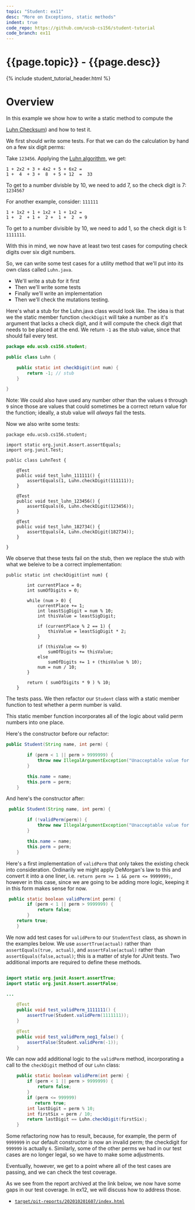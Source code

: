 ```yaml
---
topic: "Student: ex11"
desc: "More on Exceptions, static methods"
indent: true
code_repo: https://github.com/ucsb-cs156/student-tutorial
code_branch: ex11
---
```


# {{page.topic}} - {{page.desc}}

{% include student_tutorial_header.html %}

# Overview

In this example we show how to write a static method
to compute the

[Luhn Checksum](https://en.wikipedia.org/wiki/Luhn_algorithm)) and how to test it.

We first should write some tests.  For that we can
do the calculation by hand on a few six digit perms:

Take `123456`.  Applying the [Luhn algorithm](https://en.wikipedia.org/wiki/Luhn_algorithm), we get:
 
```
1 + 2x2 + 3 + 4x2 + 5 + 6x2 =
1 +  4  + 3 +  8  + 5 + 12  =  33
```

To get to a number divisble by 10, we need to add 7,
so the check digit is 7: `1234567`

For another example, consider: `111111`

```
1 + 1x2 + 1 + 1x2 + 1 + 1x2 = 
1 +  2  + 1 +  2 +  1 +  2  = 9
```

To get to a number divisible by 10, we need to add 1,
so the check digit is 1: `1111111`.

With this in mind, we now have at least two test cases
for computing check digits over six digit numbers.

So, we can write some test cases for a utility method
that we'll put into its own class called `Luhn.java`.

* We'll write a stub for it first
* Then we'll write some tests
* Finally we'll write an implementation
* Then we'll check the mutations testing.

Here's what a stub for the Luhn.java class would look like.  The idea is that we the static member function `checkDigit` will take a number as it's argument that lacks a check digit, and it will compute the check digit that needs to be placed at the end.   We return `-1` as the stub value, since that should fail every test.

```java
package edu.ucsb.cs156.student;

public class Luhn {

    public static int checkDigit(int num) {
    	return -1; // stub
    }

}
```

Note: We could also have used any number other than the values `0`
through `9` since those are values that could sometimes be a correct
return value for the function; ideally, a stub value will *always*
fail the tests.


Now we also write some tests:

```
package edu.ucsb.cs156.student;

import static org.junit.Assert.assertEquals;
import org.junit.Test;

public class LuhnTest {

    @Test
    public void test_luhn_111111() {
        assertEquals(1, Luhn.checkDigit(111111));
    }

    @Test
    public void test_luhn_123456() {
        assertEquals(6, Luhn.checkDigit(123456));
    }

    @Test
    public void test_luhn_182734() {
        assertEquals(4, Luhn.checkDigit(182734));
    }

}
```

We observe that these tests fail on the stub, then we replace the stub
with what we beleive to be a correct implementation:

```
public static int checkDigit(int num) {
        
        int currentPlace = 0;
        int sumOfDigits = 0;

        while (num > 0) {
            currentPlace += 1;
            int leastSigDigit = num % 10;
            int thisValue = leastSigDigit;

            if (currentPlace % 2 == 1) {
                thisValue = leastSigDigit * 2;
            }

            if (thisValue <= 9)
                sumOfDigits += thisValue;
            else
                sumOfDigits += 1 + (thisValue % 10);
            num = num / 10;
        }

        return ( sumOfDigits * 9 ) % 10;
    }
```

The tests pass.    We then refactor our `Student` class with
a static member function to test whether a perm number is valid.

This static member function incorporates all of the logic about
valid perm numbers into one place.

Here's the constructor before our refactor:


```java
public Student(String name, int perm) {

        if (perm < 1 || perm > 9999999) {
            throw new IllegalArgumentException("Unacceptable value for perm: " + perm);
        }

        this.name = name;
        this.perm = perm;
    }

```


And here's the constructor after:

```java
 public Student(String name, int perm) {

        if (!validPerm(perm)) {
            throw new IllegalArgumentException("Unacceptable value for perm: " + perm);
        }

        this.name = name;
        this.perm = perm;
    }
```

Here's a first implementation of `validPerm` that only
takes the existing check into consideration.  Ordinarily we might
apply DeMorgan's law to this and convert it into a one liner, i.e. `return perm >= 1 && perm <= 9999999;`, however in this case, since we are going to
be adding more logic, keeping it in this form makes sense for now.

```java
 public static boolean validPerm(int perm) {
        if (perm < 1 || perm > 9999999) {
            return false;
        }
	return true;
    }
```

We now add test cases for `validPerm` to our `StudentTest` class, as shown in the examples below.   We use `assertTrue(actual)` rather than `assertEquals(true, actual)`, and `assertFalse(actual)` rather than `assertEquals(false,actual)`; this is a matter of style for JUnit tests.   Two additional imports are required to define these methods.

```java

import static org.junit.Assert.assertTrue;
import static org.junit.Assert.assertFalse;

...

    @Test
    public void test_validPerm_1111111() {
        assertTrue(Student.validPerm(1111111));
    }

    @Test
    public void test_validPerm_neg1_false() {
        assertFalse(Student.validPerm(-1));
    }
```

We can now add additional logic to the `validPerm` method,
incorporating a call to the `checkDigit` method of our `Luhn` class:

```java
    public static boolean validPerm(int perm) {
        if (perm < 1 || perm > 9999999) {
            return false;
        }
        if (perm <= 999999)
           return true;
        int lastDigit = perm % 10;
        int firstSix = perm / 10;
        return lastDigit == Luhn.checkDigit(firstSix);
    }
```

Some refactoring now has to result, because, for example, the perm of
`9999999` in our default constructor is now an invalid perm; the
checkdigit for `999999` is actually `6`.  Similarly, some of the other
perms we had in our test cases are no longer legal, so we have to make
some adjustments.

Eventually, however, we get to a point where all of the test cases
are passing, and we can check the test coverage.

As we see from the report archived at the link below,
we now have some gaps in our test coverage.  In ex12, we will
discuss how to address those.

* [`target/pit-reports/202010201607/index.html`](target/pit-reports/202010201607/index.html)






  